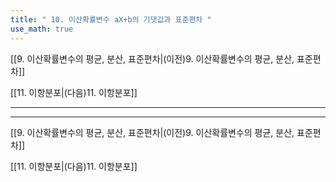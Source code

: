 ```yaml
---
title: " 10. 이산확률변수 aX+b의 기댓값과 표준편차 "
use_math: true
---
```

[[9. 이산확률변수의 평균, 분산, 표준편차|(이전)9. 이산확률변수의 평균, 분산, 표준편차]] 

[[11. 이항분포|(다음)11. 이항분포]]

***







***
[[9. 이산확률변수의 평균, 분산, 표준편차|(이전)9. 이산확률변수의 평균, 분산, 표준편차]] 

[[11. 이항분포|(다음)11. 이항분포]]